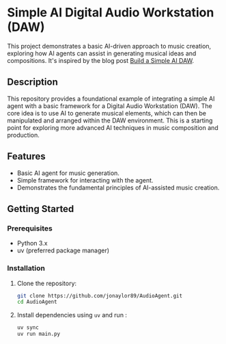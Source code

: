# Simple AI Digital Audio Workstation (DAW)

This project demonstrates a basic AI-driven approach to music creation, exploring how AI agents can assist in generating musical ideas and compositions.  It's inspired by the blog post [Build a Simple AI DAW](https://blog.jonaylor.com/build-a-simple-ai-daw).

## Description

This repository provides a foundational example of integrating a simple AI agent with a basic framework for a Digital Audio Workstation (DAW).  The core idea is to use AI to generate musical elements, which can then be manipulated and arranged within the DAW environment. This is a starting point for exploring more advanced AI techniques in music composition and production.

## Features

*   Basic AI agent for music generation.
*   Simple framework for interacting with the agent.
*   Demonstrates the fundamental principles of AI-assisted music creation.

## Getting Started

### Prerequisites

*   Python 3.x
*   uv (preferred package manager)

### Installation

1.  Clone the repository:

    ```bash
    git clone https://github.com/jonaylor89/AudioAgent.git
    cd AudioAgent
    ```

2.  Install dependencies using `uv` and run :

    ```bash
    uv sync
    uv run main.py
    ```

